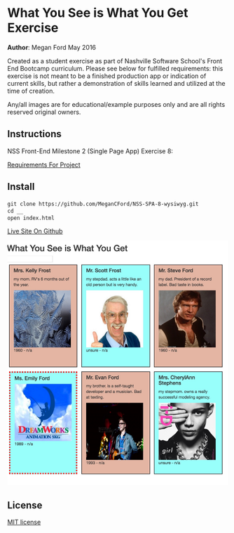 # What You See is What You Get Exercise

**Author**: Megan Ford May 2016 


Created as a student exercise as part of Nashville Software School's Front End Bootcamp curriculum. Please see below for fulfilled requirements: this exercise is not meant to be a finished production app or indication of current skills, but rather a demonstration of skills learned and utilized at the time of creation.


Any/all images are for educational/example purposes only and are all rights reserved original owners. 


## Instructions


NSS Front-End Milestone 2 (Single Page App) Exercise 8: 


[Requirements For Project](https://github.com/nashville-software-school/front-end-milestones/blob/master/3-single-page-applications/exercises/SP_JS_EVENT_LISTENERS_WYSIWYG.md)



## Install


``` 
git clone https://github.com/MeganCFord/NSS-SPA-8-wysiwyg.git
cd __
open index.html
```

[Live Site On Github]()


![screenshot](wysiwyg-screenshot.jpg)


## License 


[MIT license](LICENSE.md)

